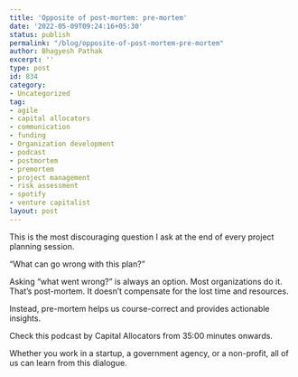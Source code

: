 ```yaml
---
title: 'Opposite of post-mortem: pre-mortem'
date: '2022-05-09T09:24:16+05:30'
status: publish
permalink: "/blog/opposite-of-post-mortem-pre-mortem"
author: Bhagyesh Pathak
excerpt: ''
type: post
id: 834
category:
- Uncategorized
tag:
- agile
- capital allocators
- communication
- funding
- Organization development
- podcast
- postmortem
- premortem
- project management
- risk assessment
- spotify
- venture capitalist
layout: post
---
```


This is the most discouraging question I ask at the end of every project planning session.

“What can go wrong with this plan?”

Asking “what went wrong?” is always an option. Most organizations do it. That’s post-mortem. It doesn’t compensate for the lost time and resources.

Instead, pre-mortem helps us course-correct and provides actionable insights.

Check this podcast by Capital Allocators from 35:00 minutes onwards.

Whether you work in a startup, a government agency, or a non-profit, all of us can learn from this dialogue.